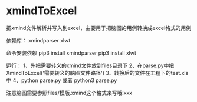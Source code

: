 # xmindToExcel

把xmind文件解析并写入到excel，主要用于把脑图的用例转换成excel格式的用例

依赖库：
xmindparser
xlwt

命令安装依赖
pip3 install xmindparser
pip3 install xlwt

运行：
1、先把需要转义的xmind文件放到files目录下
2、在parse.py中把XmindToExcel('需要转义的脑图文件路径')
3、转换后的文件在工程下的test.xls中
4、python parse.py 或者 python3 parse.py

注意脑图需要参照files/模版.xmind这个格式来写哦!xxx

